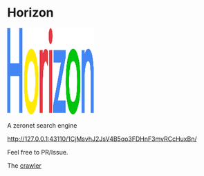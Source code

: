 # Horizon


<img width=200 height=200 src="logo.svg" >

A zeronet search engine

http://127.0.0.1:43110/1CjMsvhJ2JsV4B5qo3FDHnF3mvRCcHuxBn/


Feel free to PR/Issue.


The [crawler](https://github.com/blurHY/ZeronetSpider)

